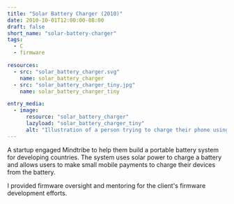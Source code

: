 ```yaml
---
title: "Solar Battery Charger (2010)"
date: 2010-10-01T12:00:00-08:00
draft: false
short_name: "solar-battery-charger"
tags:
  - C
  - firmware

resources:
  - src: "solar_battery_charger.svg"
    name: solar_battery_charger
  - src: "solar_battery_charger_tiny.jpg"
    name: solar_battery_charger_tiny

entry_media:
  - image:
      resource: "solar_battery_charger"
      lazyload: "solar_battery_charger_tiny"
      alt: "Illustration of a person trying to charge their phone using a solar charger under a streetlight at night"
---
```

A startup engaged Mindtribe to help them build a portable battery system for developing countries.
The system uses solar power to charge a battery and allows users to make small mobile payments to
charge their devices from the battery.

I provided firmware oversight and mentoring for the client's firmware development efforts.
